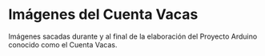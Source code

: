 # **Imágenes del Cuenta Vacas**

Imágenes sacadas durante y al final de la elaboración del Proyecto Arduino conocido como el Cuenta Vacas.
